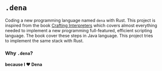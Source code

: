 # `.dena`

Coding a new programming language named `dena` with Rust. This project is inspired from the book [Crafting Interpreters](https://craftinginterpreters.com/) which covers almost everything needed to implement a new programming full-featured, efficient scripting language. The book cover these steps in Java language. This project tries to implement the same stack with Rust.

### Why `.dena`? 
#### because I ❤️ Dena